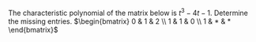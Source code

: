 The characteristic polynomial of the matrix below is $t^3-4t-1$. Determine the missing entries.
$\begin{bmatrix}
   0 & 1 & 2  \\
   1 & 1 & 0  \\
   1 & * & * 
\end{bmatrix}$